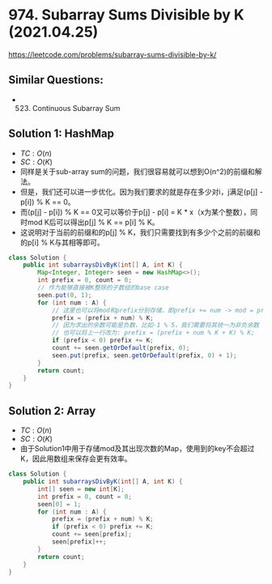 # 974. Subarray Sums Divisible by K (2021.04.25)

https://leetcode.com/problems/subarray-sums-divisible-by-k/

## Similar Questions:
- 523. Continuous Subarray Sum

## Solution 1: HashMap

- $TC:O(n)$
- $SC:O(K)$
- 同样是关于sub-array sum的问题，我们很容易就可以想到O(n^2)的前缀和解法。
- 但是，我们还可以进一步优化。因为我们要求的就是存在多少对i，j满足(p[j] - p[i]) % K == 0。
- 而(p[j] - p[i]) % K == 0又可以等价于p[j] - p[i] = K * x（x为某个整数），同时mod K后可以得出p[j] % K == p[i] % K。
- 这说明对于当前的前缀和的p[j] % K，我们只需要找到有多少个之前的前缀和的p[i] % K与其相等即可。

```java
class Solution {
    public int subarraysDivByK(int[] A, int K) {
        Map<Integer, Integer> seen = new HashMap<>();
        int prefix = 0, count = 0;
        // 作为能够直接被K整除的子数组的base case
        seen.put(0, 1);
        for (int num : A) {
            // 这里也可以将mod和prefix分别存储，即prefix += num -> mod = prefix % K
            prefix = (prefix + num) % K;
            // 因为求出的余数可能是负数，比如-1 % 5，我们需要将其统一为非负余数
            // 也可以将上一行改为: prefix = (prefix + num % K + K) % K;
            if (prefix < 0) prefix += K;
            count += seen.getOrDefault(prefix, 0);
            seen.put(prefix, seen.getOrDefault(prefix, 0) + 1);
        }
        return count;
    }
}
```

## Solution 2: Array

- $TC:O(n)$
- $SC:O(K)$
- 由于Solution1中用于存储mod及其出现次数的Map，使用到的key不会超过K，因此用数组来保存会更有效率。

```java
class Solution {
    public int subarraysDivByK(int[] A, int K) {
        int[] seen = new int[K];
        int prefix = 0, count = 0;
        seen[0] = 1;
        for (int num : A) {
            prefix = (prefix + num) % K;
            if (prefix < 0) prefix += K;
            count += seen[prefix];
            seen[prefix]++;
        }
        return count;
    }
}
```